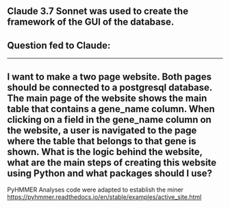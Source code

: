 ## Claude 3.7 Sonnet was used to create the framework of the GUI of the database.
## Question fed to Claude:

---
I want to make a two page website. Both pages should be connected to a postgresql database. The main page of the website shows the main table that contains a gene_name column. When clicking on a field in the gene_name column on the website, a user is navigated to the page where the table that belongs to that gene is shown. What is the logic behind the website, what are the main steps of creating this website using Python and what packages should I use?
---

PyHMMER Analyses code were adapted to establish the miner
https://pyhmmer.readthedocs.io/en/stable/examples/active_site.html